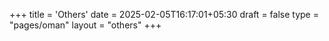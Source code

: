 +++
title = 'Others'
date = 2025-02-05T16:17:01+05:30
draft = false
type = "pages/oman"
layout = "others"
+++
